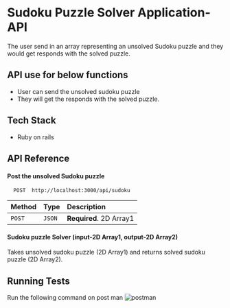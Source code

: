 # Sudoku Puzzle Solver Application-API

The user send in an array representing an unsolved Sudoku
puzzle and they would get responds with the solved puzzle.


## API use for below functions
- User can send the unsolved sudoku puzzle
- They will get the responds with the solved puzzle.

## Tech Stack
- Ruby on rails

## API Reference

#### Post the unsolved Sudoku puzzle

```http
  POST  http://localhost:3000/api/sudoku
```

| Method | Type     | Description                |
| :-------- | :------- | :------------------------- |
| `POST` | `JSON` | **Required**. 2D Array1 |


#### Sudoku puzzle Solver (input-2D Array1, output-2D Array2)

Takes unsolved sudoku puzzle (2D Array1) and returns solved sudoku puzzle (2D Array2).

## Running Tests
Run the following command on post man
![postman](https://user-images.githubusercontent.com/101566029/185036837-17caf0e0-94c6-4280-8719-20d52e2570c3.png)
